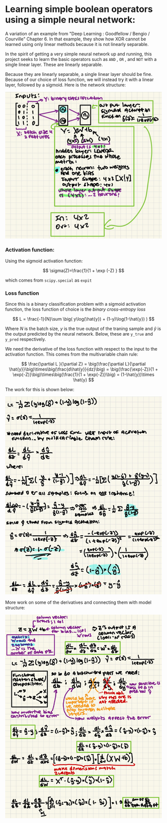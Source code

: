 # Learning simple boolean operators using a simple neural network:

A variation of an example from "Deep Learning : Goodfellow / Bengio / Courville" Chapter 6.  In that example, they show how XOR cannot be learned using only linear methods because it is not linearly separable.  

In the spirit of getting a very simple neural network up and running, this project seeks to learn the basic operators such as `AND` , `OR` , and `NOT` with a single linear layer.  These are linearly separable.

Because they are linearly separable, a single linear layer should be fine.  Because of our choice of loss function, we will instead try it with a linear layer, followed by a sigmoid.  Here is the network structure:

![Basic Network Structure](readme_images/network_structure.jpeg)

### Activation function:

Using the sigmoid activation function:

$$
\sigma(Z)=\frac{1}{1 + \exp (-Z) }
$$

which comes from `scipy.special` as `expit`





### Loss function

Since this is a  binary classification problem with a sigmoid activation function, the loss function of choice is the *binary cross-entropy loss*

$$
L = \frac{-1}{N}\sum \big( y\log(\hat{y}) + (1-y)\log(1-\hat{y})   )
$$

Where $N$ is the batch size, $y$ is the true output of the traning sample and $\hat{y}$ is the output predicted by the neural network.  Below, these are `y_true` and `y_pred` respectively.

We need the derivative of the loss function with respect to the input to the activation function.  This comes from the multivariable chain rule:

$$
\frac{\partial L }{\partial Z} = \big(\frac{\partial L}{\partial \hat{y}}\big)\times\big(\frac{d\hat{y}}{dz}\big) = 
\big(\frac{\exp(-Z)}{1 + \exp(-Z)}\big)\times\big(\frac{1}{1 + \exp(-Z)}\big) = (1-\hat{y})\times \hat{y}
$$

The work for this is shown below:

![Derivative Work](readme_images/derivative_work.jpg)

More work on some of the derivatives and connecting them with model structure:

![More Derivative Work](readme_images/derivative_work_2.jpg)
